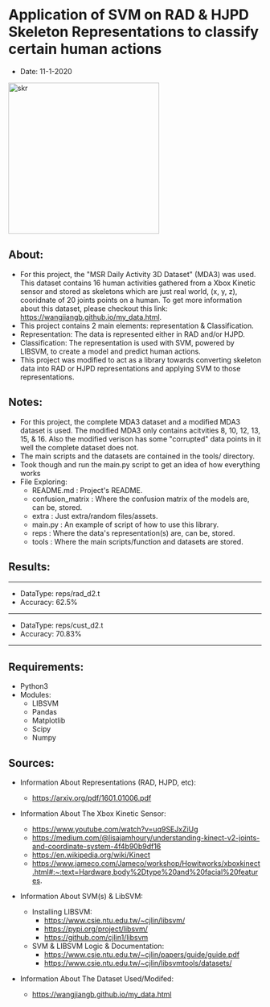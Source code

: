 # Application of SVM on RAD & HJPD Skeleton Representations to classify certain human actions
- Date: 11-1-2020

<img width="300" alt="skr" src="https://user-images.githubusercontent.com/15916367/97818273-d4f10180-1c5e-11eb-9220-863301783c5c.png">

## About:
- For this project, the "MSR Daily Activity 3D Dataset" (MDA3) was used. This dataset contains 16 human activities gathered from a Xbox Kinetic sensor and stored as skeletons which are just real world, (x, y, z), cooridnate of 20 joints points on a human. To get more information about this dataset, please checkout this link: https://wangjiangb.github.io/my_data.html.
- This project contains 2 main elements: representation & Classification.
- Representation: The data is represented either in RAD and/or HJPD.
- Classification: The representation is used with SVM, powered by LIBSVM, to create a model and predict human actions.
- This project was modified to act as a library towards converting skeleton data into RAD or HJPD representations and applying SVM to those representations. 

## Notes:
- For this project, the complete MDA3 dataset and a modified MDA3 dataset is used. The modified MDA3 only contains acitvities 8, 10, 12, 13, 15, & 16. Also the modified verison has some "corrupted" data points in it well the complete dataset does not.
- The main scripts and the datasets are contained in the tools/ directory.
- Took though and run the main.py script to get an idea of how everything works
- File Exploring:
    - README.md : Project's README.
    - confusion_matrix : Where the confusion matrix of the models are, can be, stored.
    - extra : Just extra/random files/assets.
    - main.py : An example of script of how to use this library.
    - reps : Where the data's representation(s) are, can be, stored.
    - tools : Where the main scripts/function and datasets are stored.

## Results:
-----------------------------------------------------------
- DataType: reps/rad_d2.t
- Accuracy: 62.5%
-----------------------------------------------------------
- DataType: reps/cust_d2.t
- Accuracy: 70.83%
-----------------------------------------------------------

## Requirements:
- Python3
- Modules: 
    - LIBSVM
    - Pandas
    - Matplotlib
    - Scipy
    - Numpy 

## Sources:
- Information About Representations (RAD, HJPD, etc):
    - https://arxiv.org/pdf/1601.01006.pdf

- Information About The Xbox Kinetic Sensor:
    - https://www.youtube.com/watch?v=uq9SEJxZiUg
    - https://medium.com/@lisajamhoury/understanding-kinect-v2-joints-and-coordinate-system-4f4b90b9df16
    - https://en.wikipedia.org/wiki/Kinect
    - https://www.jameco.com/Jameco/workshop/Howitworks/xboxkinect.html#:~:text=Hardware,body%2Dtype%20and%20facial%20features.

- Information About SVM(s) & LibSVM:
    - Installing LIBSVM:
        - https://www.csie.ntu.edu.tw/~cjlin/libsvm/
        - https://pypi.org/project/libsvm/
        - https://github.com/cjlin1/libsvm
    - SVM & LIBSVM Logic & Documentation:
        - https://www.csie.ntu.edu.tw/~cjlin/papers/guide/guide.pdf
        - https://www.csie.ntu.edu.tw/~cjlin/libsvmtools/datasets/

- Information About The Dataset Used/Modifed:
    - https://wangjiangb.github.io/my_data.html




